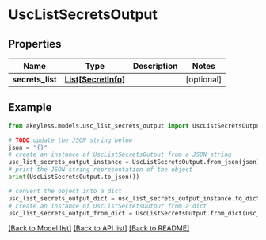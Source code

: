 # UscListSecretsOutput


## Properties

Name | Type | Description | Notes
------------ | ------------- | ------------- | -------------
**secrets_list** | [**List[SecretInfo]**](SecretInfo.md) |  | [optional] 

## Example

```python
from akeyless.models.usc_list_secrets_output import UscListSecretsOutput

# TODO update the JSON string below
json = "{}"
# create an instance of UscListSecretsOutput from a JSON string
usc_list_secrets_output_instance = UscListSecretsOutput.from_json(json)
# print the JSON string representation of the object
print(UscListSecretsOutput.to_json())

# convert the object into a dict
usc_list_secrets_output_dict = usc_list_secrets_output_instance.to_dict()
# create an instance of UscListSecretsOutput from a dict
usc_list_secrets_output_from_dict = UscListSecretsOutput.from_dict(usc_list_secrets_output_dict)
```
[[Back to Model list]](../README.md#documentation-for-models) [[Back to API list]](../README.md#documentation-for-api-endpoints) [[Back to README]](../README.md)



